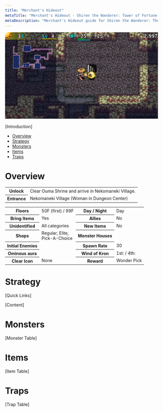 ```yaml
---
title: "Merchant's Hideout"
metaTitle: "Merchant's Hideout - Shiren the Wanderer: Tower of Fortune Wiki"
metaDescription: "Merchant's Hideout guide for Shiren the Wanderer: The Tower of Fortune and the Dice of Fate."
---
```

<div class="pageTopImage screenshot">
  <img src="../images/overworld/merchants_hideout.jpg"/>
</div>

[Introduction]

<ul class="quickLinksUL">
  <li><a href="#overview">Overview</a></li>
  <li><a href="#strategy">Strategy</a></li>
  <li><a href="#monsters">Monsters</a></li>
  <li><a href="#items">Items</a></li>
  <li><a href="#traps">Traps</a></li>
</ul>

# Overview

<table class="dungeonOverview">
  <tr>
    <th>Unlock</th>
    <td class="highlightYellow">Clear Ouma Shrine and arrive in Nekomaneki Village.</td>
  </tr>
  <tr>
    <th>Entrance</th>
    <td class="highlightYellow">Nekomaneki Village (Woman in Dungeon Center)</td>
  </tr>
</table>

<table class="dungeonTable">
  <tr>
    <th>Floors</th>
    <td>50F (first) / 99F</td>
    <th>Day / Night</th>
    <td>Day</td>
  </tr>
  <tr>
    <th>Bring Items</th>
    <td>Yes</td>
    <th>Allies</th>
    <td>No</td>
  </tr>
  <tr>
    <th>Unidentified</th>
    <td>All categories</td>
    <th>New Items</th>
    <td>No</td>
  </tr>
  <tr>
    <th>Shops</th>
    <td>Regular, Elite,<br/>Pick-A-Choice</td>
    <th>Monster Houses</th>
    <td></td>
  </tr>
  <tr>
    <th>Initial Enemies</th>
    <td></td>
    <th>Spawn Rate</th>
    <td>30</td>
  </tr>
  <tr>
    <th>Ominous aura</th>
    <td></td>
    <th>Wind of Kron</th>
    <td>1st:  / 4th: </td>
  </tr>
  <tr>
    <th>Clear Icon</th>
    <td>None</td>
    <th>Reward</th>
    <td>Wonder Pick</td>
  </tr>
</table>

# Strategy

[Quick Links]

[Content]

# Monsters

[Monster Table]

# Items

[Item Table]

# Traps

[Trap Table]
